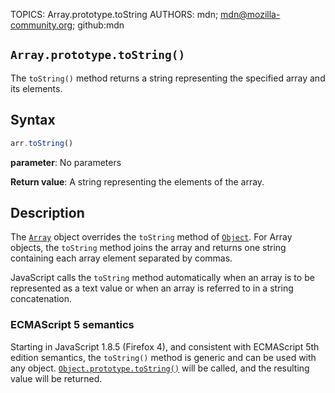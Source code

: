 TOPICS: Array.prototype.toString
AUTHORS: mdn; mdn@mozilla-community.org; github:mdn

## `Array.prototype.toString()`

The `toString()` method returns a string representing the specified array and its elements.

## Syntax

```javascript
arr.toString()
```

**parameter**: No parameters

**Return value**: A string representing the elements of the array.

## Description

The [`Array`](/en/webfrontend/Array_Object) object overrides the `toString` method of [`Object`](/en/webfrontend/Object).
For Array objects, the `toString` method joins the array and returns one string containing each
array element separated by commas.

JavaScript calls the `toString` method automatically when an array is to be represented as a text
value or when an array is referred to in a string concatenation.

### ECMAScript 5 semantics

Starting in JavaScript 1.8.5 (Firefox 4), and consistent with ECMAScript 5th edition semantics,
the `toString()` method is generic and can be used with any object. [`Object.prototype.toString()`](/en/webfrontend/Object.prototype.toString)
will be called, and the resulting value will be returned.
